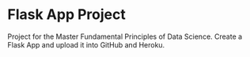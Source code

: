# Flask App Project

Project for the Master Fundamental Principles of Data Science.
Create a Flask App and upload it into GitHub and Heroku.

